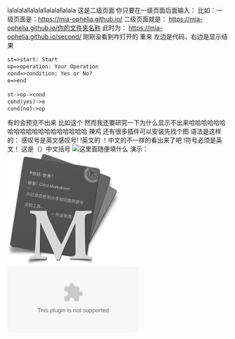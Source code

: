 lalalalallalalallalalallalala
这是二级页面
你只要在一级页面后面输入：
比如：一级页面是：https://mia-ophelia.github.io/
二级页面就是：
https://mia-ophelia.github.io/你的文件夹名称
此时为：
https://mia-ophelia.github.io/second/
刚刚没看到咋打开的 重来
左边是代码，右边是显示结果

```flow
st=>start: Start
op=>operation: Your Operation
cond=>condition: Yes or No?
e=>end

st->op->cond
cond(yes)->e
cond(no)->op
```
有的会预览不出来
比如这个
然而我还要研究一下为什么显示不出来哈哈哈哈哈哈哈哈哈哈哈哈哈哈哈哈哈哈哈 辣鸡
还有很多插件可以安装先找个图
语法是这样的：
感叹号是英文感叹号!
!英文的
！中文的不一样的看出来了吧
!符号必须是英文！
这是（）中文括号
![这里面随便填什么](https://github.com/your_name/_your_仓库名/raw/master/文件地址)
演示：
![这里面随便填什么](https://github.com/mia-ophelia/mia-ophelia.github.io/raw/master/second/logo.png)
![右键点击下载](https://github.com/mia-ophelia/mia-ophelia.github.io/raw/master/second/心理学笔记.docx)
